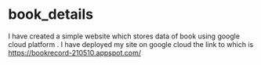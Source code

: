 # book_details
I have created  a simple website which stores data of book  using google cloud platform . I have deployed my site on google cloud the link to which is https://bookrecord-210510.appspot.com/    
